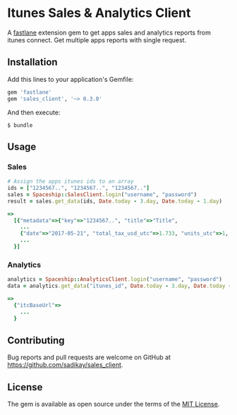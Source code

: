 # Itunes Sales & Analytics Client

A [fastlane](https://github.com/fastlane/fastlane) extension gem to get apps sales and analytics reports from itunes connect.
Get multiple apps reports with single request.

## Installation

Add this lines to your application's Gemfile:

```ruby
gem 'fastlane'
gem 'sales_client', '~> 0.3.0'
```

And then execute:

    $ bundle

## Usage
### Sales

```ruby
# Assign the apps itunes ids to an array
ids = ["1234567..", "1234567..", "1234567.."]
sales = Spaceship::SalesClient.login("username", "password")
result = sales.get_data(ids, Date.today - 3.day, Date.today - 1.day)

=>
  [{"metadata"=>{"key"=>"1234567..", "title"=>"Title",
    ...
    {"date"=>"2017-05-21", "total_tax_usd_utc"=>1.733, "units_utc"=>1, "Royalty_utc"=>1.182}
    ...
  }]
```
### Analytics

```ruby
analytics = Spaceship::AnalyticsClient.login("username", "password")
data = analytics.get_data("itunes_id", Date.today - 3.day, Date.today - 1.day)

=>
  {"itcBaseUrl"=>
    ...
  }
```

## Contributing

Bug reports and pull requests are welcome on GitHub at https://github.com/sadikay/sales_client.


## License

The gem is available as open source under the terms of the [MIT License](http://opensource.org/licenses/MIT).
